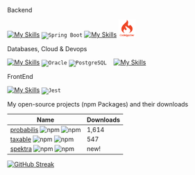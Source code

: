Backend

[![My Skills](https://skillicons.dev/icons?i=go,nodejs,expressjs,nestjs,graphql,c,java)](https://skillicons.dev)
<code><img height="50" src="https://user-images.githubusercontent.com/25181517/183891303-41f257f8-6b3d-487c-aa56-c497b880d0fb.png" alt="Spring Boot" title="Spring Boot" /></code>
[![My Skills](https://skillicons.dev/icons?i=php,laravel)](https://skillicons.dev)
<img src="https://github.com/devicons/devicon/blob/master/icons/codeigniter/codeigniter-plain-wordmark.svg" title="Codeigniter" alt="Codeigniter" width="40" height="40"/>


Databases, Cloud & Devops

[![My Skills](https://skillicons.dev/icons?i=mysql,redis,mongodb)](https://skillicons.dev)
<code><img height="50" src="https://user-images.githubusercontent.com/25181517/117208736-bdedc080-adf5-11eb-912f-61c7d43705f6.png" alt="Oracle" title="Oracle" /></code>
<code><img height="50" src="https://user-images.githubusercontent.com/25181517/117208740-bfb78400-adf5-11eb-97bb-09072b6bedfc.png" alt="PostgreSQL" title="PostgreSQL" /></code>&nbsp;&nbsp;&nbsp;
[![My Skills](https://skillicons.dev/icons?i=aws,docker,kubernetes)](https://skillicons.dev)


FrontEnd

[![My Skills](https://skillicons.dev/icons?i=js,ts,vuejs,nuxtjs,react,electron,html,css,tailwind,bootstrap)](https://skillicons.dev)
<code><img height="50" src="https://user-images.githubusercontent.com/25181517/187955005-f4ca6f1a-e727-497b-b81b-93fb9726268e.png" alt="Jest" title="Jest" /></code>


My open-source projects (npm Packages) and their downloads

| Name                                                   | Downloads  |
| ------------------------------------------------------ | ---------- |
| [probabilis](https://www.npmjs.com/package/probabilis) ![npm](https://img.shields.io/npm/v/probabilis?color=green&label=probabilis) ![npm](https://img.shields.io/npm/dy/probabilis)| 	1,614    |
| [taxable](https://www.npmjs.com/package/taxable) ![npm](https://img.shields.io/npm/v/taxable?color=green&label=taxable) ![npm](https://img.shields.io/npm/dy/taxable)      | 547        |
| [spektra](https://www.npmjs.com/package/spektra)  ![npm](https://img.shields.io/npm/v/taxable?color=green&label=spektra) ![npm](https://img.shields.io/npm/dy/spektra)    | new!       |


[![GitHub Streak](http://github-readme-streak-stats.herokuapp.com?user=jaysonmulwa&theme=dark&background=000000)](https://git.io/streak-stats)

<!--[![Everything Is AWESOME](https://img.youtube.com/vi/StTqXEQ2l-Y/0.jpg)](https://www.youtube.com/watch?v=StTqXEQ2l-Y "Everything Is AWESOME")-->
<!--![visitors](https://visitor-badge.glitch.me/badge?page_id=jaysonmulwa.jaysonmulwa&left_color=green&right_color=red)-->

